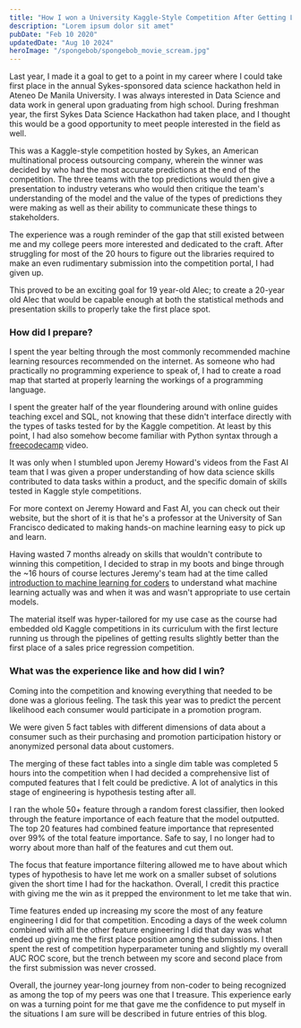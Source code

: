 ```yaml
---
title: "How I won a University Kaggle-Style Competition After Getting Last Place The Previous Year"
description: "Lorem ipsum dolor sit amet"
pubDate: "Feb 10 2020"
updatedDate: "Aug 10 2024"
heroImage: "/spongebob/spongebob_movie_scream.jpg"
---
```


Last year, I made it a goal to get to a point in my career where I could take first place in the annual Sykes-sponsored data science hackathon held in Ateneo De Manila University. I was always interested in Data Science and data work in general upon graduating from high school. During freshman year, the first Sykes Data Science Hackathon had taken place, and I thought this would be a good opportunity to meet people interested in the field as well.

This was a Kaggle-style competition hosted by Sykes, an American multinational process outsourcing company, wherein the winner was decided by who had the most accurate predictions at the end of the competition. The three teams with the top predictions would then give a presentation to industry veterans who would then critique the team's understanding of the model and the value of the types of predictions they were making as well as their ability to communicate these things to stakeholders.

The experience was a rough reminder of the gap that still existed between me and my college peers more interested and dedicated to the craft. After struggling for most of the 20 hours to figure out the libraries required to make an even rudimentary submission into the competition portal, I had given up.

This proved to be an exciting goal for 19 year-old Alec; to create a 20-year old Alec that would be capable enough at both the statistical methods and presentation skills to properly take the first place spot.

### How did I prepare?

I spent the year belting through the most commonly recommended machine learning resources recommended on the internet. As someone who had practically no programming experience to speak of, I had to create a road map that started at properly learning the workings of a programming language.

I spent the greater half of the year floundering around with online guides teaching excel and SQL, not knowing that these didn't interface directly with the types of tasks tested for by the Kaggle competition. At least by this point, I had also somehow become familiar with Python syntax through a [freecodecamp](https://www.youtube.com/watch?v=rfscVS0vtbw) video.

It was only when I stumbled upon Jeremy Howard's videos from the Fast AI team that I was given a proper understanding of how data science skills contributed to data tasks within a product, and the specific domain of skills tested in Kaggle style competitions.

For more context on Jeremy Howard and Fast AI, you can check out their website, but the short of it is that he's a professor at the University of San Francisco dedicated to making hands-on machine learning easy to pick up and learn.

Having wasted 7 months already on skills that wouldn't contribute to winning this competition, I decided to strap in my boots and binge through the ~16 hours of course lectures Jeremy's team had at the time called [introduction to machine learning for coders](https://www.youtube.com/watch?v=CzdWqFTmn0Y&list=PLfYUBJiXbdtSyktd8A_x0JNd6lxDcZE96) to understand what machine learning actually was and when it was and wasn't appropriate to use certain models.

The material itself was hyper-tailored for my use case as the course had embedded old Kaggle competitions in its curriculum with the first lecture running us through the pipelines of getting results slightly better than the first place of a sales price regression competition.

### What was the experience like and how did I win?

Coming into the competition and knowing everything that needed to be done was a glorious feeling. The task this year was to predict the percent likelihood each consumer would participate in a promotion program.

We were given 5 fact tables with different dimensions of data about a consumer such as their purchasing and promotion participation history or anonymized personal data about customers.

The merging of these fact tables into a single dim table was completed 5 hours into the competition when I had decided a comprehensive list of computed features that I felt could be predictive. A lot of analytics in this stage of engineering is hypothesis testing after all.

I ran the whole 50+ feature through a random forest classifier, then looked through the feature importance of each feature that the model outputted. The top 20 features had combined feature importance that represented over 99% of the total feature importance. Safe to say, I no longer had to worry about more than half of the features and cut them out.

The focus that feature importance filtering allowed me to have about which types of hypothesis to have let me work on a smaller subset of solutions given the short time I had for the hackathon. Overall, I credit this practice with giving me the win as it prepped the environment to let me take that win.

Time features ended up increasing my score the most of any feature engineering I did for that competition. Encoding a days of the week column combined with all the other feature engineering I did that day was what ended up giving me the first place position among the submissions. I then spent the rest of competition hyperparameter tuning and slightly my overall AUC ROC score, but the trench between my score and second place from the first submission was never crossed.

Overall, the journey year-long journey from non-coder to being recognized as among the top of my peers was one that I treasure. This experience early on was a turning point for me that gave me the confidence to put myself in the situations I am sure will be described in future entries of this blog.
